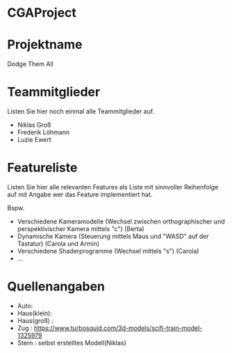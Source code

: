 # CGAProject
 
# Projektname
Dodge Them All

# Teammitglieder
Listen Sie hier noch einmal alle Teammitglieder auf.
- Niklas Groß
- Frederik Löhmann
- Luzie Ewert

# Featureliste 
Listen Sie hier alle relevanten Features als Liste mit sinnvoller Reihenfolge auf mit Angabe wer das Feature implementiert hat.

Bspw.

- Verschiedene Kameramodelle (Wechsel zwischen orthographischer und perspektivischer Kamera mittels "c") (Berta)
- Dynamische Kamera (Steuerung mittels Maus und "WASD" auf der Tastatur) (Carola und Armin)
- Verschiedene Shaderprogramme (Wechsel mittels "s") (Carola)
- ...



# Quellenangaben

- Auto:
- Haus(klein):
- Haus(groß) :
- Zug : https://www.turbosquid.com/3d-models/scifi-train-model-1325979
- Stern : selbst erstelltes Modell(Niklas)
